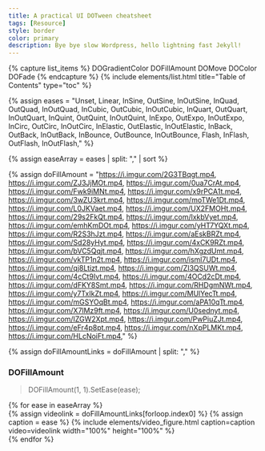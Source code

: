 ```yaml
---
title: A practical UI DOTween cheatsheet
tags: [Resource]
style: border
color: primary  
description: Bye bye slow Wordpress, hello lightning fast Jekyll!
---
```


{% capture list_items %}
DOGradientColor
DOFillAmount
DOMove
DOColor
DOFade
{% endcapture %}
{% include elements/list.html title="Table of Contents" type="toc" %}

{% assign eases = "Unset,
        Linear,
        InSine,
        OutSine,
        InOutSine,
        InQuad,
        OutQuad,
        InOutQuad,
        InCubic,
        OutCubic,
        InOutCubic,
        InQuart,
        OutQuart,
        InOutQuart,
        InQuint,
        OutQuint,
        InOutQuint,
        InExpo,
        OutExpo,
        InOutExpo,
        InCirc,
        OutCirc,
        InOutCirc,
        InElastic,
        OutElastic,
        InOutElastic,
        InBack,
        OutBack,
        InOutBack,
        InBounce,
        OutBounce,
        InOutBounce,
        Flash,
        InFlash,
        OutFlash,
        InOutFlash," %}

{% assign easeArray = eases | split: "," | sort %}


{% assign doFillAmount = "https://i.imgur.com/2G3TBqgt.mp4,
https://i.imgur.com/ZJ3JjMOt.mp4,
https://i.imgur.com/0ua7CrAt.mp4,
https://i.imgur.com/Fwk9iMNt.mp4,
https://i.imgur.com/x9rPCA1t.mp4,
https://i.imgur.com/3wZU3krt.mp4,
https://i.imgur.com/moTWe1Dt.mp4,
https://i.imgur.com/L0JKVaet.mp4,
https://i.imgur.com/UX2FMOHt.mp4,
https://i.imgur.com/29s2FkQt.mp4,
https://i.imgur.com/lxkbVyet.mp4,
https://i.imgur.com/emhKmDOt.mp4,
https://i.imgur.com/yHT7YQXt.mp4,
https://i.imgur.com/R2S3hJzt.mp4,
https://i.imgur.com/aEskBRZt.mp4,
https://i.imgur.com/Sd28yHyt.mp4,
https://i.imgur.com/4xCK9RZt.mp4,
https://i.imgur.com/bVC5Qqjt.mp4,
https://i.imgur.com/hXgzdUmt.mp4,
https://i.imgur.com/vkTP1n2t.mp4,
https://i.imgur.com/isml7UDt.mp4,
https://i.imgur.com/qj8Ltizt.mp4,
https://i.imgur.com/ZI3QSUWt.mp4,
https://i.imgur.com/4cCt9Ivt.mp4,
https://i.imgur.com/4OCd2cDt.mp4,
https://i.imgur.com/dFKY8Smt.mp4,
https://i.imgur.com/RHDgmNWt.mp4,
https://i.imgur.com/y7TxIkZt.mp4,
https://i.imgur.com/MUlYecTt.mp4,
https://i.imgur.com/mGSYOqBt.mp4,
https://i.imgur.com/aPA10qTt.mp4,
https://i.imgur.com/X7lMz9ft.mp4,
https://i.imgur.com/U0sednyt.mp4,
https://i.imgur.com/IZGW2Xpt.mp4,
https://i.imgur.com/PwPiuZJt.mp4,
https://i.imgur.com/eFr4p8pt.mp4,
https://i.imgur.com/nXpPLMKt.mp4,
https://i.imgur.com/HLcNoiFt.mp4," %}


{% assign doFillAmountLinks = doFillAmount | split: "," %}

### DOFillAmount
> DOFillAmount(1, 1).SetEase(ease);

<div class="row">
{% for ease in easeArray %}
    <div class="col-sm-2">
    {% assign videolink = doFillAmountLinks[forloop.index0] %}
    {% assign caption = ease %}
    {% include elements/video_figure.html caption=caption video=videolink width="100%" height="100%"   %}
    </div>
{% endfor %}
</div> 
